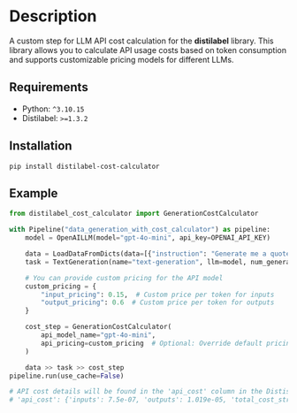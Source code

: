 # Description

A custom step for LLM API cost calculation for the **distilabel** library. This library allows you to calculate API usage costs based on token consumption and supports customizable pricing models for different LLMs.

## Requirements

- Python: `^3.10.15`
- Distilabel: `>=1.3.2`

## Installation

```shell
pip install distilabel-cost-calculator
```

## Example

```python
from distilabel_cost_calculator import GenerationCostCalculator

with Pipeline("data_generation_with_cost_calculator") as pipeline:
    model = OpenAILLM(model="gpt-4o-mini", api_key=OPENAI_API_KEY)

    data = LoadDataFromDicts(data=[{"instruction": "Generate me a quote."}])
    task = TextGeneration(name="text-generation", llm=model, num_generations=2)

    # You can provide custom pricing for the API model
    custom_pricing = {
        "input_pricing": 0.15,  # Custom price per token for inputs
        "output_pricing": 0.6  # Custom price per token for outputs
    }

    cost_step = GenerationCostCalculator(
        api_model_name="gpt-4o-mini",
        api_pricing=custom_pricing  # Optional: Override default pricing
    )

    data >> task >> cost_step
pipeline.run(use_cache=False)

# API cost details will be found in the 'api_cost' column in the Distiset.
# 'api_cost': {'inputs': 7.5e-07, 'outputs': 1.019e-05, 'total_cost_str': '0.000011$'}
```
